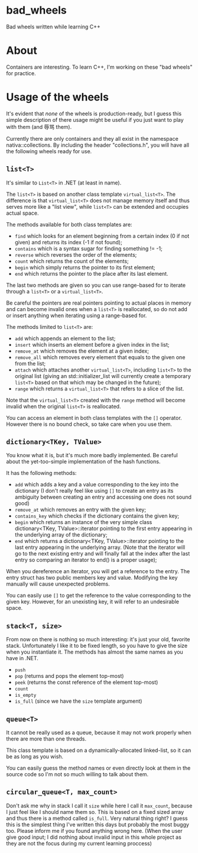 # bad_wheels

Bad wheels written while learning C++

# About

Containers are interesting. To learn C++, I'm working on these "bad wheels" for practice.

# Usage of the wheels

It's evident that *none* of the wheels is production-ready, but I guess this simple description of there usage might be useful if you just want to play with them (and 辱骂 them).

Currently there are only containers and they all exist in the namespace nativa::collections. By including the header "collections.h", you will have all the following wheels ready for use.

## `list<T>`

It's similar to `List<T>` in .NET (at least in name).

The `list<T>` is based on another class template `virtual_list<T>`. The difference is that `virtual_list<T>` does not manage memory itself and thus serves more like a "list view", while `list<T>` can be extended and occupies actual space.

The methods available for both class templates are:

- `find` which looks for an element beginning from a certain index (0 if not given) and returns its index (-1 if not found);
- `contains` which is a syntax sugar for finding something != -1;
- `reverse` which reverses the order of the elements;
- `count` which returns the count of the elements;
- `begin` which simply returns the pointer to its first element;
- `end` which returns the pointer to the place after its last element.

The last two methods are given so you can use range-based for to iterate through a `list<T>` or a `virtual_list<T>`.

Be careful the pointers are real pointers pointing to actual places in memory and can become invalid ones when a `list<T>` is reallocated, so do not add or insert anything when iterating using a range-based for.

The methods limited to `list<T>` are:

- `add` which appends an element to the list;
- `insert` which inserts an element before a given index in the list;
- `remove_at` which removes the element at a given index;
- `remove_all` which removes every element that equals to the given one from the list;
- `attach` which attaches another `virtual_list<T>`, including `list<T>` to the original list (giving an std::initializer_list will currently create a temporary `list<T>` based on that which may be changed in the future);
- `range` which returns a `virtual_list<T>` that refers to a slice of the list.

Note that the `virtual_list<T>` created with the `range` method will become invalid when the original `list<T>` is reallocated.

You can access an element in both class templates with the `[]` operator. However there is no bound check, so take care when you use them.

## `dictionary<TKey, TValue>`

You know what it is, but it's much more badly implemented. Be careful about the yet-too-simple implementation of the hash functions.

It has the following methods:

- `add` which adds a key and a value corresponding to the key into the dictionary (I don't really feel like using `[]` to create an entry as its ambiguity between creating an entry and accessing one does not sound good)
- `remove_at` which removes an entry with the given key;
- `contains_key` which checks if the dictionary contains the given key;
- `begin` which returns an instance of the very simple class dictionary<TKey, TValue>::iterator pointing to the first entry appearing in the underlying array of the dictionary;
- `end` which returns a dictionary<TKey, TValue>::iterator pointing to the last entry appearing in the underlying array. (Note that the iterator will go to the next existing entry and will finally fall at the index after the last entry so comparing an iterator to end() is a proper usage);

When you dereference an iterator, you will get a reference to the entry. The entry struct has two public members key and value. Modifying the key manually will cause unexpected problems.

You can easily use `[]` to get the reference to the value corresponding to the given key. However, for an unexisting key, it will refer to an undesirable space.

## `stack<T, size>`

From now on there is nothing so much interesting: it's just your old, favorite stack. Unfortunately I like it to be fixed length, so you have to give the size when you instantiate it. The methods has almost the same names as you have in .NET.

- `push`
- `pop` (returns and pops the element top-most)
- `peek` (returns the const reference of the element top-most)
- `count`
- `is_empty`
- `is_full` (since we have the `size` template argument)

## `queue<T>`

It cannot be really used as a queue, because it may not work properly when there are more than one threads.

This class template is based on a dynamically-allocated linked-list, so it can be as long as you wish.

You can easily guess the method names or even directly look at them in the source code so I'm not so much willing to talk about them.

## `circular_queue<T, max_count>`

Don't ask me why in stack I call it `size` while here I call it `max_count`, because I just feel like I should name them so. This is based on a fixed sized array and thus there is a method called `is_full`. Very natural thing right? I guess this is the simplest thing I've written this days but probably the most buggy too. Please inform me if you found anything wrong here. (When the user give good input; I did nothing about invalid input in this whole project as they are not the focus during my current learning proccess)
